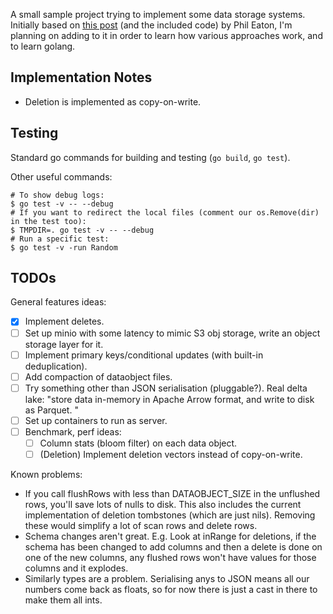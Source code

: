 A small sample project trying to implement some data storage systems. Initially based on [this
post](https://notes.eatonphil.com/2024-09-29-build-a-serverless-acid-database-with-this-one-neat-trick.html) (and the
included code) by Phil Eaton, I'm planning on adding to it in order to learn how various approaches work, and to learn
golang.

## Implementation Notes

- Deletion is implemented as copy-on-write.

## Testing

Standard go commands for building and testing (`go build`, `go test`).

Other useful commands:

```
# To show debug logs:
$ go test -v -- --debug
# If you want to redirect the local files (comment our os.Remove(dir) in the test too):
$ TMPDIR=. go test -v -- --debug
# Run a specific test:
$ go test -v -run Random
```

## TODOs

General features ideas:

- [x] Implement deletes.
- [ ] Set up minio with some latency to mimic S3 obj storage, write an object storage layer for it.
- [ ] Implement primary keys/conditional updates (with built-in deduplication).
- [ ] Add compaction of dataobject files.
- [ ] Try something other than JSON serialisation (pluggable?). Real delta lake: "store data in-memory in Apache Arrow
      format, and write to disk as Parquet. "
- [ ] Set up containers to run as server.
- [ ] Benchmark, perf ideas:
  - [ ] Column stats (bloom filter) on each data object.
  - [ ] (Deletion) Implement deletion vectors instead of copy-on-write.

Known problems:

- If you call flushRows with less than DATAOBJECT_SIZE in the unflushed rows, you'll save lots of nulls to disk. This
  also includes the current implementation of deletion tombstones (which are just nils). Removing these would simplify a
  lot of scan rows and delete rows.
- Schema changes aren't great. E.g. Look at inRange for deletions, if the schema has been changed to add columns and
  then a delete is done on one of the new columns, any flushed rows won't have values for those columns and it explodes.
- Similarly types are a problem. Serialising anys to JSON means all our numbers come back as floats, so for now there is
  just a cast in there to make them all ints.
